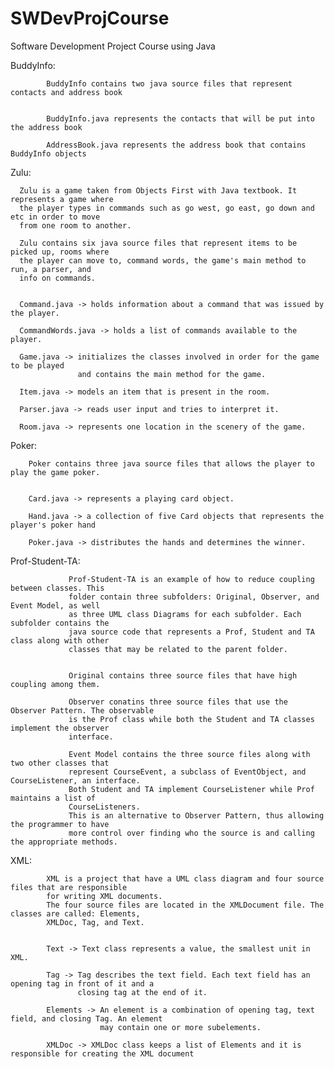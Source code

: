 SWDevProjCourse
===============

Software Development Project Course using Java


BuddyInfo:

            BuddyInfo contains two java source files that represent contacts and address book
            
            
            BuddyInfo.java represents the contacts that will be put into the address book
            
            AddressBook.java represents the address book that contains BuddyInfo objects
            

Zulu:

      Zulu is a game taken from Objects First with Java textbook. It represents a game where
      the player types in commands such as go west, go east, go down and etc in order to move
      from one room to another.
      
      Zulu contains six java source files that represent items to be picked up, rooms where
      the player can move to, command words, the game's main method to run, a parser, and
      info on commands.
      
      
      Command.java -> holds information about a command that was issued by the player.
      
      CommandWords.java -> holds a list of commands available to the player.
      
      Game.java -> initializes the classes involved in order for the game to be played
                   and contains the main method for the game.
                   
      Item.java -> models an item that is present in the room.
      
      Parser.java -> reads user input and tries to interpret it.
      
      Room.java -> represents one location in the scenery of the game.
      

Poker:

        Poker contains three java source files that allows the player to play the game poker.
        
        
        Card.java -> represents a playing card object.
        
        Hand.java -> a collection of five Card objects that represents the player's poker hand
        
        Poker.java -> distributes the hands and determines the winner.
        

Prof-Student-TA:

                 Prof-Student-TA is an example of how to reduce coupling between classes. This
                 folder contain three subfolders: Original, Observer, and Event Model, as well
                 as three UML class Diagrams for each subfolder. Each subfolder contains the 
                 java source code that represents a Prof, Student and TA class along with other
                 classes that may be related to the parent folder. 
                 
                 
                 Original contains three source files that have high coupling among them.
                 
                 Observer conatins three source files that use the Observer Pattern. The observable
                 is the Prof class while both the Student and TA classes implement the observer
                 interface.
                 
                 Event Model contains the three source files along with two other classes that
                 represent CourseEvent, a subclass of EventObject, and CourseListener, an interface.
                 Both Student and TA implement CourseListener while Prof maintains a list of 
                 CourseListeners. 
                 This is an alternative to Observer Pattern, thus allowing the programmer to have 
                 more control over finding who the source is and calling the appropriate methods.
                 
XML:
			
			XML is a project that have a UML class diagram and four source files that are responsible 
			for writing XML documents.
			The four source files are located in the XMLDocument file. The classes are called: Elements,
			XMLDoc, Tag, and Text.
			
			
			Text -> Text class represents a value, the smallest unit in XML.
			
			Tag -> Tag describes the text field. Each text field has an opening tag in front of it and a
			       closing tag at the end of it.
			
			Elements -> An element is a combination of opening tag, text field, and closing Tag. An element
			            may contain one or more subelements.
			
			XMLDoc -> XMLDoc class keeps a list of Elements and it is responsible for creating the XML document